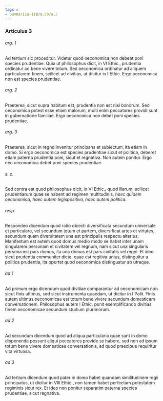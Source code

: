 ```yaml
---
tags : 
- Summa/IIa-IIæ/q.50/a.3
---
```


### Articulus 3

###### arg. 1
Ad tertium sic proceditur. Videtur quod oeconomica non debeat poni species prudentiae. Quia ut philosophus dicit, in VI Ethic., prudentia ordinatur ad bene vivere totum. Sed oeconomica ordinatur ad aliquem particularem finem, scilicet ad divitias, ut dicitur in I Ethic. Ergo oeconomica non est species prudentiae.

###### arg. 2
Praeterea, sicut supra habitum est, prudentia non est nisi bonorum. Sed oeconomica potest esse etiam malorum, multi enim peccatores providi sunt in gubernatione familiae. Ergo oeconomica non debet poni species prudentiae.

###### arg. 3
Praeterea, sicut in regno invenitur principans et subiectum, ita etiam in domo. Si ergo oeconomica est species prudentiae sicut et politica, deberet etiam paterna prudentia poni, sicut et regnativa. Non autem ponitur. Ergo nec oeconomica debet poni species prudentiae.

###### s. c.
Sed contra est quod philosophus dicit, in VI Ethic., quod illarum, scilicet prudentiarum quae se habent ad regimen multitudinis, *haec quidem oeconomica, haec autem legispositiva, haec autem politica*.

###### resp.
Respondeo dicendum quod ratio obiecti diversificata secundum universale et particulare, vel secundum totum et partem, diversificat artes et virtutes, secundum quam diversitatem una est principalis respectu alterius. Manifestum est autem quod domus medio modo se habet inter unam singularem personam et civitatem vel regnum, nam sicut una singularis persona est pars domus, ita una domus est pars civitatis vel regni. Et ideo sicut prudentia communiter dicta, quae est regitiva unius, distinguitur a politica prudentia, ita oportet quod oeconomica distinguatur ab utraque.

###### ad 1
Ad primum ergo dicendum quod divitiae comparantur ad oeconomicam non sicut finis ultimus, sed sicut instrumenta quaedam, ut dicitur in I Polit. Finis autem ultimus oeconomicae est totum bene vivere secundum domesticam conversationem. Philosophus autem I Ethic. ponit exemplificando divitias finem oeconomicae secundum studium plurimorum.

###### ad 2
Ad secundum dicendum quod ad aliqua particularia quae sunt in domo disponenda possunt aliqui peccatores provide se habere, sed non ad ipsum totum bene vivere domesticae conversationis, ad quod praecipue requiritur vita virtuosa.

###### ad 3
Ad tertium dicendum quod pater in domo habet quandam similitudinem regii principatus, ut dicitur in VIII Ethic., non tamen habet perfectam potestatem regiminis sicut rex. Et ideo non ponitur separatim paterna species prudentiae, sicut regnativa.

